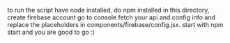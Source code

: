 to run the script have node installed, do npm installed in this directory, create firebase account go to console fetch your api and config info and replace the placeholders in components/firebase/config.jsx. start with npm start and you are good to go :)
